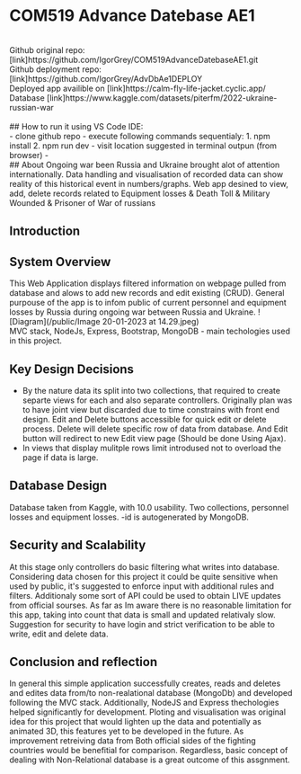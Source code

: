# COM519 Advance Datebase AE1
<br>
Github original repo: [link]https://github.com/IgorGrey/COM519AdvanceDatebaseAE1.git <br>
Github deployment repo: [link]https://github.com/IgorGrey/AdvDbAe1DEPLOY<br>
Deployed app availible on [link]https://calm-fly-life-jacket.cyclic.app/ <br>
Database [link]https://www.kaggle.com/datasets/piterfm/2022-ukraine-russian-war <br>
<br>
## How to run it using VS Code IDE:<br>
- clone github repo
- execute following commands sequentialy:
1. npm install
2. npm run dev
- visit location suggested in terminal outpun (from browser)
- <br>
## About
Ongoing war been Russia and Ukraine brought alot of attention internationally. 
Data handling and visualisation of recorded data can show reality of this historical event in numbers/graphs.
Web app desined to view, add, delete records related to Equipment losses & 
Death Toll & Military Wounded & Prisoner of War of russians
<br>

## Introduction

## 
## System Overview<br>
This Web Application displays filtered information on webpage pulled from database and alows to add new records and edit existing (CRUD). General purpouse of the app is to infom public of current personnel and equipment losses by Russia during ongoing war between Russia and Ukraine.
! [Diagram](/public/Image 20-01-2023 at 14.29.jpeg) <br>
MVC stack, NodeJs, Express, Bootstrap, MongoDB - main techologies used in this project.
<br>

## Key Design Decisions
- By the nature data its split into two collections, that required to create separte views for each and also separate controllers. Originally plan was to have joint view but discarded due to time constrains with front end design. 
Edit and Delete buttons accessible for quick edit or delete process. Delete will delete specific row of data from database. And Edit button will redirect to new Edit view page (Should be done Using Ajax).
- In views that display mulitple rows limit introdused not to overload the page if data is large.


##  Database Design
Database taken from Kaggle, with 10.0 usability. Two collections, personnel losses and equipment losses. -id is autogenerated by MongoDB. 

## Security and Scalability
At this stage only controllers do basic filtering what writes into database. Considering data chosen for this project it could be quite sensitive when used by public, it's suggested to enforce input with additional rules and filters. Additionaly some sort of API could be used to obtain LIVE updates from official sourses. 
As far as Im aware there is no reasonable limitation for this app, taking into count that data is small and updated relativaly slow. Suggestion for security  to have login and strict verification to be able to write, edit and delete data.

## Conclusion and reflection
In general this simple application successfully creates, reads and deletes and edites data from/to non-realational database (MongoDb) and developed following the MVC stack. Additionally, NodeJS and Express thechologies helped significantly for development. Ploting and visualisation was original idea for this project that would lighten up the data and potentially as animated 3D, this features yet to be developed in the future. As improvement retreiving data from Both official sides of the fighting countries would be benefitial for comparison. Regardless, basic concept of dealing with Non-Relational database is a great outcome of this assgnment.
